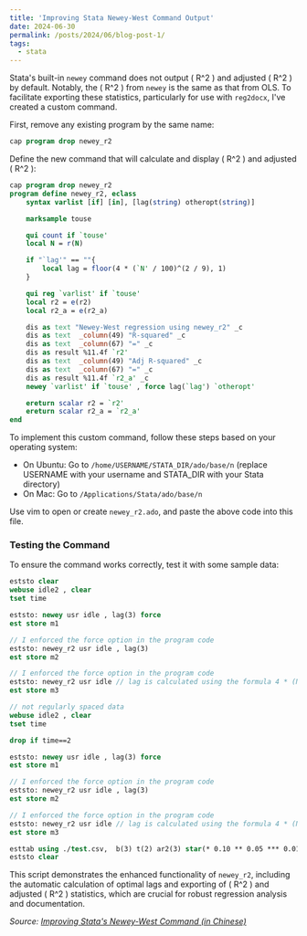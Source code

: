 ```yaml
---
title: 'Improving Stata Newey-West Command Output'
date: 2024-06-30
permalink: /posts/2024/06/blog-post-1/
tags:
  - stata
---
```


Stata's built-in `newey` command does not output \( R^2 \) and adjusted \( R^2 \) by default. Notably, the \( R^2 \) from `newey` is the same as that from OLS. To facilitate exporting these statistics, particularly for use with `reg2docx`, I've created a custom command.

First, remove any existing program by the same name:

```stata
cap program drop newey_r2
```

Define the new command that will calculate and display \( R^2 \) and adjusted \( R^2 \):

```stata
cap program drop newey_r2
program define newey_r2, eclass
    syntax varlist [if] [in], [lag(string) otheropt(string)]

    marksample touse

    qui count if `touse'
    local N = r(N)

    if "`lag'" == ""{
        local lag = floor(4 * (`N' / 100)^(2 / 9), 1)
    }

    qui reg `varlist' if `touse'
    local r2 = e(r2)
    local r2_a = e(r2_a)

    dis as text "Newey-West regression using newey_r2" _c
    dis as text  _column(49) "R-squared" _c
    dis as text  _column(67) "=" _c
    dis as result %11.4f `r2'
    dis as text  _column(49) "Adj R-squared" _c
    dis as text  _column(67) "=" _c
    dis as result %11.4f `r2_a' _c
    newey `varlist' if `touse' , force lag(`lag') `otheropt'

    ereturn scalar r2 = `r2'
    ereturn scalar r2_a = `r2_a'
end
```

To implement this custom command, follow these steps based on your operating system:

- On Ubuntu: Go to `/home/USERNAME/STATA_DIR/ado/base/n` (replace USERNAME with your username and STATA_DIR with your Stata directory)
- On Mac: Go to `/Applications/Stata/ado/base/n`

Use vim to open or create `newey_r2.ado`, and paste the above code into this file.

### Testing the Command

To ensure the command works correctly, test it with some sample data:

```stata
eststo clear 
webuse idle2 , clear
tset time

eststo: newey usr idle , lag(3) force
est store m1

// I enforced the force option in the program code
eststo: newey_r2 usr idle , lag(3)
est store m2

// I enforced the force option in the program code
eststo: newey_r2 usr idle // lag is calculated using the formula 4 * (N / 100)^(2 / 9)
est store m3

// not regularly spaced data
webuse idle2 , clear
tset time

drop if time==2

eststo: newey usr idle , lag(3) force
est store m1

// I enforced the force option in the program code
eststo: newey_r2 usr idle , lag(3)
est store m2

// I enforced the force option in the program code
eststo: newey_r2 usr idle // lag is calculated using the formula 4 * (N / 100)^(2 / 9)
est store m3

esttab using ./test.csv,  b(3) t(2) ar2(3) star(* 0.10 ** 0.05 *** 0.01) nogaps nonotes replace
eststo clear 
```

This script demonstrates the enhanced functionality of `newey_r2`, including the automatic calculation of optimal lags and exporting of \( R^2 \) and adjusted \( R^2 \) statistics, which are crucial for robust regression analysis and documentation.

*Source: [Improving Stata's Newey-West Command (in Chinese)](https://zhuanlan.zhihu.com/p/672395815)*
